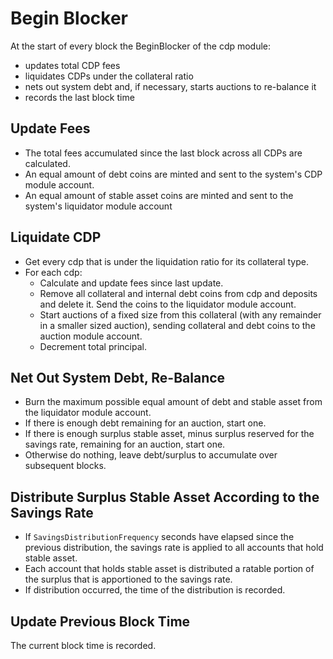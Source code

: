 # Begin Blocker

At the start of every block the BeginBlocker of the cdp module:

- updates total CDP fees
- liquidates CDPs under the collateral ratio
- nets out system debt and, if necessary, starts auctions to re-balance it
- records the last block time

## Update Fees

- The total fees accumulated since the last block across all CDPs are calculated.
- An equal amount of debt coins are minted and sent to the system's CDP module account.
- An equal amount of stable asset coins are minted and sent to the system's liquidator module account

## Liquidate CDP

- Get every cdp that is under the liquidation ratio for its collateral type.
- For each cdp:
  - Calculate and update fees since last update.
  - Remove all collateral and internal debt coins from cdp and deposits and delete it. Send the coins to the liquidator module account.
  - Start auctions of a fixed size from this collateral (with any remainder in a smaller sized auction), sending collateral and debt coins to the auction module account.
  - Decrement total principal.

## Net Out System Debt, Re-Balance

- Burn the maximum possible equal amount of debt and stable asset from the liquidator module account.
- If there is enough debt remaining for an auction, start one.
- If there is enough surplus stable asset, minus surplus reserved for the savings rate, remaining for an auction, start one.
- Otherwise do nothing, leave debt/surplus to accumulate over subsequent blocks.

## Distribute Surplus Stable Asset According to the Savings Rate

- If `SavingsDistributionFrequency` seconds have elapsed since the previous distribution, the savings rate is applied to all accounts that hold stable asset.
- Each account that holds stable asset is distributed a ratable portion of the surplus that is apportioned to the savings rate.
- If distribution occurred, the time of the distribution is recorded.

## Update Previous Block Time

The current block time is recorded.
